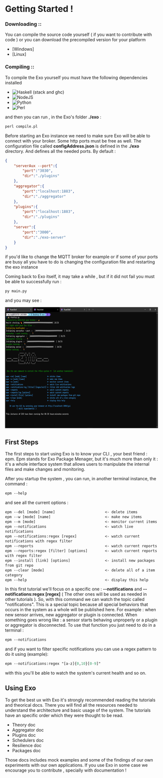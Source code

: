 # Getting Started ! 

### Downloading :: 

You can compile the source code yourself ( if you want to contribute with code ) or 
you can download the precompiled version for your platform 

* [Windows] 
* [Linux]  

### Compiling :: 

To compile the Exo yourself you must have the following dependencies installed 

* ![Haskell](https://img.shields.io/badge/Haskell-5e5086?style=for-the-badge&logo=haskell&logoColor=white) (stack and ghc)
* ![NodeJS](https://img.shields.io/badge/node.js-6DA55F?style=for-the-badge&logo=node.js&logoColor=white)
* ![Python](https://img.shields.io/badge/python-3670A0?style=for-the-badge&logo=python&logoColor=ffdd54)
* ![Perl](https://img.shields.io/badge/perl-%2339457E.svg?style=for-the-badge&logo=perl&logoColor=white)

and then you can run , in the Exo's folder **./exo** :

```ps
perl compile.pl 
```

Before starting an Exo instance we need to make sure Exo will be able to connect with your broker. Some http ports
must be free as well. The configuration file called **configAddress.json** is defined in the **./exo** directory.
And defines all the needed ports. By default : 


```json 
{
	"serverAux --port":{
		"port":"3030",
		"dir":"./plugins"
	},
	"aggregator":{
		"port":"localhost:1883",
		"dir":"./aggregator"
	},
	"plugins":{
		"port":"localhost:1883",
		"dir":"./plugins"
	},
	"server":{
		"port":"3000",
		"dir":"./exo-server"
	}
}
```

if you'd like to change the MQTT broker for example or if some of your ports are busy 
all you have to do is changing the configuration file and restarting the exo instance


Coming back to Exo itself, it may take a while , but if it did not fail you must be able to successfully run :
```ps
py main.py 
```

and you may see : 

<img src="./resources/exo-startup.png" height="400" width="600">

## First Steps 

The first steps to start using Exo is to know your CLI , your best friend : epm. Epm stands for Exo Package Menager, but
it's much more than only it : it's a whole interface system that allows users to manipulate the internal files and 
make changes and monitoring. 

After you startup the system , you can run, in another terminal instance, the command :

```ps
epm --help
```

and see all the current options : 

```
epm --del [mode] [name]                       <- delete items 
epm --w [mode] [name]                         <- make new items 
epm --m [mode]                                <- monitor current items 
epm --notifications                           <- watch live notifications 
epm --notifications:regex [regex]             <- watch current notifications with regex filter 
epm --reports                                 <- watch current reports
epm --reports:regex [filter] [options]        <- watch current reports with regex filter
epm --install [link] [options]                <- install new packages from git repo 
epm --clear [mode]                            <- delete all of a item category 
epm --help                                    <- display this help 

```

In this first tutorial we'll focus on a specific one : **--notifications** and **--notifications:regex [regex]** 
( The other ones will be used as needed in other tutorials ). So, with this command we can watch the topic called
"notifications". This is a special topic because all special behaviors that occurs in the system as a whole will be
published here. For example : when new sensor arrives, new aggregator or plugin is connected. When something goes 
wrong like : a sensor starts behaving unproperly or a plugin or aggregator is disconnected. To use that function you 
just need to do in a terminal : 

```ps
epm --notifications
```



and if you want to filter specific notifications you can use a regex pattern to do it using (example): 

```ps
epm --notifications:regex "[a-z]{0,10}[0-9]"
```

with this you'll be able to watch the system's current health and so on. 




## Using Exo 

To get the best ux with Exo it's strongly recommended reading the tutorials and theorical docs. There you
will find all the resources needed to understand the architecture and basic usage of the system. The tutorials have
an specific order which they were thought to be read. 

* Theory doc 
* Aggregator doc
* Plugins doc
* Schedulers doc
* Resilience doc
* Packages doc 

Those docs includes mock examples and some of the findings of our own experiments with our own applications. If you 
use Exo in some case we encourage you to contribute , specially with documentation ! 




